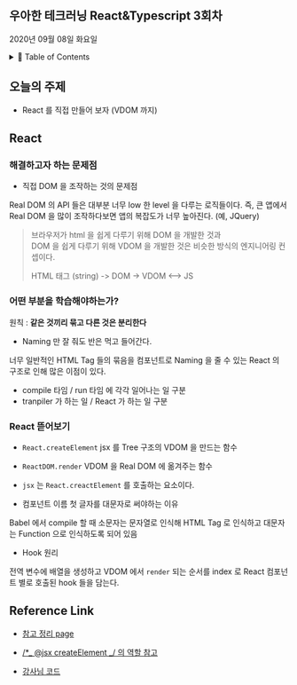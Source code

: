 ## 우아한 테크러닝 React&Typescript 3회차

2020년 09월 08일 화요일

<details><summary>📖 Table of Contents</summary>

- [JavaScript 함수](#javascript-함수)

  - [JavaScript 함수의 정의](#javascript-함수의-정의)

- [Reference Link](#Reference-Link)

</details>

## 오늘의 주제

- React 를 직접 만들어 보자 (VDOM 까지)

## React

### 해결하고자 하는 문제점

- 직접 DOM 을 조작하는 것의 문제점

Real DOM 의 API 들은 대부분 너무 low 한 level 을 다루는 로직들이다. 즉, 큰 앱에서 Real DOM 을 많이 조작하다보면 앱의 복잡도가 너무 높아진다. (예, JQuery)

> 브라우저가 html 을 쉽게 다루기 위해 DOM 을 개발한 것과  
> DOM 을 쉽게 다루기 위해 VDOM 을 개발한 것은
> 비슷한 방식의 엔지니어링 컨셉이다.
>
> HTML 태그 (string) -> DOM -> VDOM <--> JS

### 어떤 부분을 학습해야하는가?

원칙 : **같은 것끼리 묶고 다른 것은 분리한다**

- Naming 만 잘 줘도 반은 먹고 들어간다.

너무 일반적인 HTML Tag 들의 묶음을 컴포넌트로 Naming 을 줄 수 있는 React 의 구조로 인해 많은 이점이 있다.

- compile 타임 / run 타임 에 각각 일어나는 일 구분
- tranpiler 가 하는 일 / React 가 하는 일 구분

### React 뜯어보기

- `React.createElement`
  jsx 를 Tree 구조의 VDOM 을 만드는 함수

- `ReactDOM.render`
  VDOM 을 Real DOM 에 옮겨주는 함수

- `jsx` 는 `React.creactElement` 를 호출하는 요소이다.

- 컴포넌트 이름 첫 글자를 대문자로 써야하는 이유

Babel 에서 compile 할 때 소문자는 문자열로 인식해 HTML Tag 로 인식하고 대문자는 Function 으로 인식하도록 되어 있음

- Hook 원리

전역 변수에 배열을 생성하고 VDOM 에서 `render` 되는 순서를 index 로 React 컴포넌트 별로 호출된 hook 들을 담는다.

## Reference Link

- [참고 정리 page](https://github.com/textuel/Woowa_Tech_Learning_React_Typescript/blob/master/ms/week_2/Tuesday.md)

- [/\*_ @jsx createElement _/ 의 역할 참고](https://stackoverflow.com/questions/53803466/what-does-the-comment-jsx-jsx-do-in-the-emotion-css-in-js-library)

- [강사님 코드](https://gist.github.com/ibare/c736f63fba835c172e60aa98a996dada)
